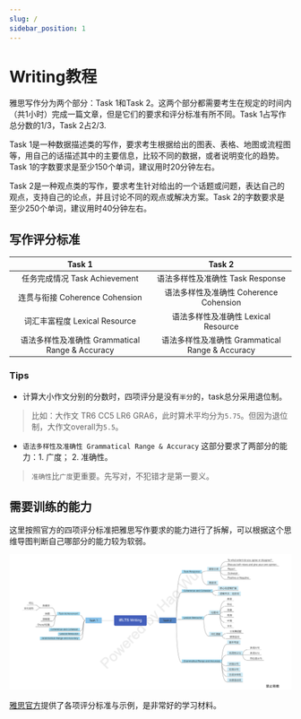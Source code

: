 ```yaml
---
slug: /
sidebar_position: 1
---
```

# Writing教程

雅思写作分为两个部分：Task 1和Task 2。这两个部分都需要考生在规定的时间内（共1小时）完成一篇文章，但是它们的要求和评分标准有所不同。Task 1占写作总分数的1/3，Task 2占2/3.

Task 1是一种数据描述类的写作，要求考生根据给出的图表、表格、地图或流程图等，用自己的话描述其中的主要信息，比较不同的数据，或者说明变化的趋势。Task 1的字数要求是至少150个单词，建议用时20分钟左右。


Task 2是一种观点类的写作，要求考生针对给出的一个话题或问题，表达自己的观点，支持自己的论点，并且讨论不同的观点或解决方案。Task 2的字数要求是至少250个单词，建议用时40分钟左右。
## 写作评分标准

|   Task 1      |   Task 2      |
|   :----:      |   :----:      |
| 任务完成情况 Task Achievement          |    语法多样性及准确性 Task Response          |
| 连贯与衔接 Coherence Cohension         |      语法多样性及准确性 Coherence Cohension  |
| 词汇丰富程度 Lexical Resource          |    语法多样性及准确性 Lexical Resource       |
| 语法多样性及准确性 Grammatical Range & Accuracy         |      语法多样性及准确性 Grammatical Range & Accuracy         |

### Tips
- 计算大小作文分别的分数时，四项评分是没有`半分`的，task总分采用退位制。
> 比如：大作文 TR6 CC5 LR6 GRA6，此时算术平均分为`5.75`。但因为退位制，大作文overall为`5.5`。

- `语法多样性及准确性 Grammatical Range & Accuracy` 这部分要求了两部分的能力：1. 广度； 2. 准确性。
> `准确性`比`广度`更重要。先写对，不犯错才是第一要义。



## 需要训练的能力

这里按照官方的四项评分标准把雅思写作要求的能力进行了拆解，可以根据这个思维导图判断自己哪部分的能力较为软弱。

![Writing Guide](./Writing-Guide.png)


[雅思官方](https://www.chinaielts.org/guide/band_descriptors_writing.shtml)提供了各项评分标准与示例，是非常好的学习材料。